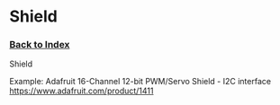 
# Shield

### [Back to Index](index.md)

Shield

Example: Adafruit 16-Channel 12-bit PWM/Servo Shield - I2C interface  https://www.adafruit.com/product/1411
